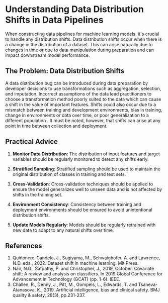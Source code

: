 # Understanding Data Distribution Shifts in Data Pipelines
When constructing data pipelines for machine learning models, it's crucial to handle any distribution shifts. Data distribution shifts occur when there is a change in the distribution of a dataset. This can arise naturally due to changes in time or due to data manipulation during preparation and can impact downstream model performance. 

## The Problem: Data Distribution Shifts
A data distribution bug can be introduced during data preparation by developer decisions to use transformations such as aggregation, selection, and imputation. Incorrect assumptions of the data lead practitioners to choose a transformation method poorly suited to the data which can cause a shift in the value of important features. Shifts could also occur due to a mismatch between training and development environments, bias in training, change in environments or data over time, or poor generalization to a different population . It must be noted, however, that shifts can arise at any point in time between collection and deployment. 

## Practical Advice
1. **Monitor Data Distribution**: The distribution of input features and target variables should be regularly monitored to detect any shifts early.

2. **Stratified Sampling**: Stratified sampling should be used to maintain the original distribution of classes in training and test sets.

3. **Cross-Validation**: Cross-validation techniques should be applied to ensure the model generalizes well to unseen data and is not affected by shifts in the training set.

4. **Environment Consistency**: Consistency between training and deployment environments should be ensured to avoid unintentional distribution shifts.

5. **Update Models Regularly**: Models should be regularly retrained with new data to adapt to any natural shifts over time.

## References
1. Quiñonero-Candela, J., Sugiyama, M., Schwaighofer, A. and Lawrence, N.D. eds., 2022. Dataset shift in machine learning. Mit Press.
2. Nair, N.G., Satpathy, P. and Christopher, J., 2019, October. Covariate shift: A review and analysis on classifiers. In 2019 Global Conference for Advancement in Technology (GCAT) (pp. 1-6). IEEE.
3. Challen, R., Denny, J., Pitt, M., Gompels, L., Edwards, T. and Tsaneva-Atanasova, K., 2019. Artificial intelligence, bias and clinical safety. BMJ quality & safety, 28(3), pp.231-237.